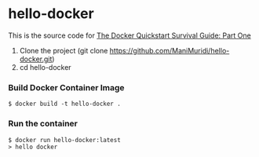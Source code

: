 # hello-docker

This is the source code for [The Docker Quickstart Survival Guide: Part One](https://blog.manimuridi.com/2020/09/22/the-docker-quickstart-survival-guide-part-one/)

1. Clone the project (git clone https://github.com/ManiMuridi/hello-docker.git)
2. cd hello-docker

### Build Docker Container Image
```console
$ docker build -t hello-docker .
```

### Run the container
```console
$ docker run hello-docker:latest
> hello docker
```